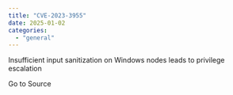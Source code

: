 ```yaml
---
title: "CVE-2023-3955"
date: 2025-01-02
categories: 
  - "general"
---
```


Insufficient input sanitization on Windows nodes leads to privilege escalation

Go to Source
